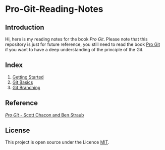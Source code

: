 # Pro-Git-Reading-Notes
## Introduction
Hi, here is my reading notes for the book *Pro Git*. Please note that this repository is just for future reference, you still need to read the book [Pro Git](https://git-scm.com/book/en/v2) if you want to have a deep understanding of the principle of the Git.

## Index
1. [Getting Started](1-Getting-Started.md)
2. [Git Basics](./2-Git-Basics.md)
3. [Git Branching](./3-Git-Branching.md)

## Reference
[*Pro Git* - Scott Chacon and Ben Straub](https://git-scm.com/book/en/v2)

## License
This project is open source under the Licence [MIT](./LICENSE).